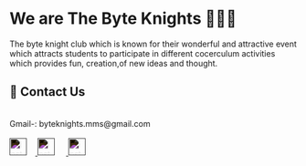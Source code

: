 # We are The Byte Knights 🙋🏻‍♂️

The byte knight club which is known for their wonderful and attractive event which attracts students to participate in
different cocerculum activities which provides fun, creation,of new ideas and thought.

## 📧 Contact Us
<br>
Gmail-: byteknights.mms@gmail.com
<br><br>
<a href="https://www.instagram.com/thebyteknights">
    <img src="https://thebyteknights.netlify.app/static/media/insta.0b1e5d05.svg" alt="instagram" height="30px" style="filter: invert(1);margin-right: 15px;">
</a>
<a href="https://www.facebook.com/profile.php?id=100069116769192">
    <img src="https://thebyteknights.netlify.app/static/media/fb.7900335b.svg" alt="instagram" height="30px" style="filter: invert(1);margin-right: 20px;">
</a>
<a href="https://www.youtube.com/channel/UCqDxCutv0nzcx0uZrFM76lA">
    <img src="https://thebyteknights.netlify.app/static/media/yt.c2a0f656.svg" alt="instagram" height="30px" style="filter: invert(1);margin-right: 20px;">
</a>
